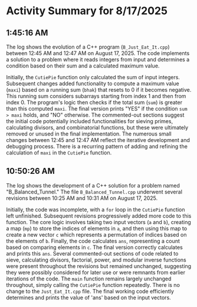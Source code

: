 # Activity Summary for 8/17/2025

## 1:45:16 AM
The log shows the evolution of a C++ program (`B_Just_Eat_It.cpp`) between 12:45 AM and 12:47 AM on August 17, 2025.  The code implements a solution to a problem where it reads integers from input and determines a condition based on their sum and a calculated maximum value.

Initially, the `CutiePie` function only calculated the sum of input integers.  Subsequent changes added functionality to compute a maximum value (`maxi`) based on a running sum (`bhak`) that resets to 0 if it becomes negative. This running sum considers subarrays starting from index 1 and then from index 0.  The program's logic then checks if the total sum (`sum`) is greater than this computed `maxi`. The final version prints "YES" if the condition `sum > maxi` holds, and "NO" otherwise.  The commented-out sections suggest the initial code potentially included functionalities for sieving primes, calculating divisors, and combinatorial functions, but these were ultimately removed or unused in the final implementation.  The numerous small changes between 12:45 and 12:47 AM reflect the iterative development and debugging process.  There is a recurring pattern of adding and refining the calculation of `maxi` in the `CutiePie` function.


## 10:50:26 AM
The log shows the development of a C++ solution for a problem named "B_Balanced_Tunnel."  The file `B_Balanced_Tunnel.cpp` underwent several revisions between 10:25 AM and 10:31 AM on August 17, 2025.

Initially, the code was incomplete, with a `for` loop in the `CutiePie` function left unfinished.  Subsequent revisions progressively added more code to this function.  The core logic involves taking two input vectors (`a` and `b`), creating a map (`mp`) to store the indices of elements in `a`, and then using this map to create a new vector `c` which represents a permutation of indices based on the elements of `b`. Finally, the code calculates `ans`, representing a count based on comparing elements in `c`.  The final version correctly calculates and prints this `ans`.  Several commented-out sections of code related to sieve, calculating divisors, factorial, power, and modular inverse functions were present throughout the revisions but remained unchanged, suggesting they were possibly considered for later use or were remnants from earlier iterations of the code.  The `main` function remains largely unchanged throughout, simply calling the `CutiePie` function repeatedly.  There is no change to the `Just_Eat_It.cpp` file.  The final working code efficiently determines and prints the value of 'ans' based on the input vectors.
